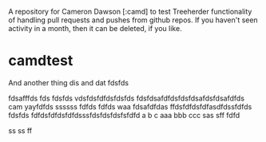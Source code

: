 A repository for Cameron Dawson [:camd] to test Treeherder functionality of handling
pull requests and pushes from github repos.  If you haven't seen activity in
a month, then it can be deleted, if you like.


# camdtest

And another thing
dis and dat
fdsfds

fdsafffds
fds
fdsfds
vdsfdsfdfdsfdsfds
fdsfdsafdfdsfdsfdsafdsfdsafdfds
cam yayfdfds
ssssss
fdfds
fdfds
waa
fdsafdfdas
ffdsfdfdsfdfasdfdssfdfds
fdsfds
fdfdsfdfdsfdfdsssfdsfdsfdsfsfdfd
a
b
c
aaa
bbb
ccc
sas
sff
fdfd

ss
ss
ff
